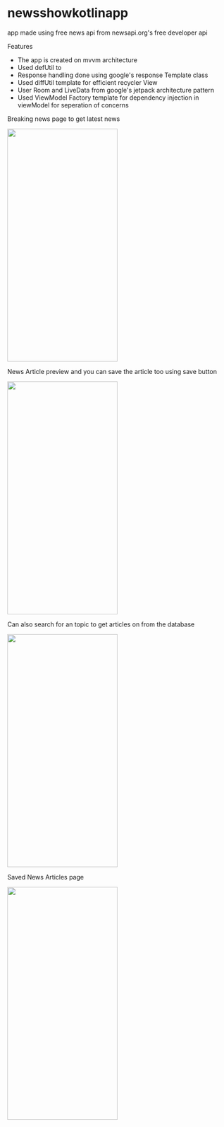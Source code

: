 # newsshowkotlinapp
app made using free news api from newsapi.org's free developer api

Features
 - The app is created on mvvm architecture
 - Used defUtil to 
 - Response handling done using google's response Template class
 - Used diffUtil template for efficient recycler View
 - User Room and LiveData from google's jetpack architecture pattern
 - Used ViewModel Factory template for dependency injection in viewModel for seperation of concerns
 
 Breaking news page to get latest news
 
 <img src="https://github.com/user0234/newsshowkotlinapp/assets/129966531/90355601-ed76-4d27-b0c1-aef3430f417c" width="250" height="527" style="padding: 10px,40px,10px,10px" >
 
 News Article preview and you can save the article too using save button 
 
 <img src="https://github.com/user0234/newsshowkotlinapp/assets/129966531/2eef8b78-8d24-44c6-83bd-f214018e2354" width="250" height="527" style="padding: 10px,40px,10px,10px" >

 Can also search for an topic to get articles on from the database
 
 <img src="https://github.com/user0234/newsshowkotlinapp/assets/129966531/b7c34554-0f7b-4838-a95e-0bed3b70a37a" width="250" height="527" style="padding: 10px,40px,10px,10px" >

Saved News Articles page

<img src="https://github.com/user0234/newsshowkotlinapp/assets/129966531/a096d08c-ae24-4816-8fa4-c860162a9bfa" width="250" height="527" style="padding: 10px,40px,10px,10px" >

